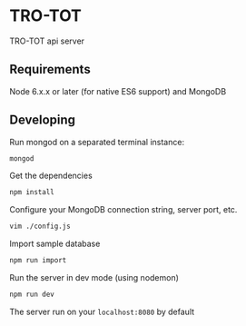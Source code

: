 # TRO-TOT

TRO-TOT api server



## Requirements

Node 6.x.x or later (for native ES6 support) and MongoDB

## Developing

Run mongod on a separated terminal instance:

```bash
mongod
```

Get the dependencies

```bash
npm install
```

Configure your MongoDB connection string, server port, etc.

```bash
vim ./config.js
```

Import sample database

```bash
npm run import
```

Run the server in dev mode (using nodemon)

```bash
npm run dev
```

The server run on your `localhost:8080` by default


